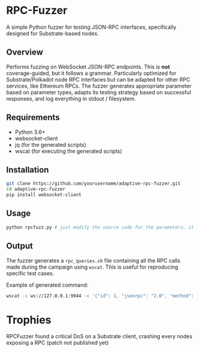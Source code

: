 # RPC-Fuzzer
A simple Python fuzzer for testing JSON-RPC interfaces, specifically designed for Substrate-based nodes.

## Overview

Performs fuzzing on WebSocket JSON-RPC endpoints. This is **not** coverage-guided, but it follows a grammar. Particularly optimized for  Substrate/Polkadot node RPC interfaces but can be adapted for other RPC services, like Ethereum RPCs. The fuzzer generates appropriate parameter  based on parameter types, adapts its testing strategy based on successful responses, and log everything in stdout / filesystem.

## Requirements

- Python 3.6+
- websocket-client
- jq (for the generated scripts)
- wscat (for executing the generated scripts)

## Installation

```bash
git clone https://github.com/yourusername/adaptive-rpc-fuzzer.git
cd adaptive-rpc-fuzzer
pip install websocket-client
```

## Usage

```bash
python rpcfuzz.py # just modify the source code for the parameters, it fuzzes `localhost` by default
```

## Output

The fuzzer generates a `rpc_queries.sh` file containing all the RPC calls made during the campaign using `wscat`. This is useful for reproducing specific test cases.

Example of generated command:
```bash
wscat -c ws://127.0.0.1:9944 -x '{"id": 1, "jsonrpc": "2.0", "method": "chain_getBlockHash", "params": [123]}' | jq;
```

#  Trophies

RPCFuzzer found a critical DoS on a Substrate client, crashing every nodes exposing a RPC (patch not published yet)
